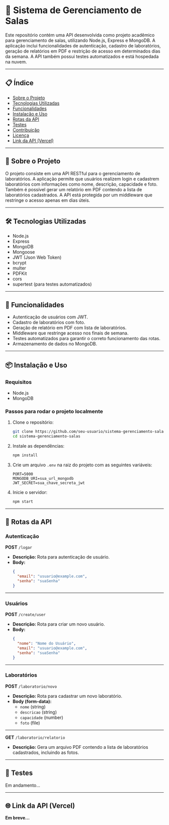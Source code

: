 # 🏫 Sistema de Gerenciamento de Salas

Este repositório contém uma API desenvolvida como projeto acadêmico para gerenciamento de salas, utilizando Node.js, Express e MongoDB. A aplicação inclui funcionalidades de autenticação, cadastro de laboratórios, geração de relatórios em PDF e restrição de acesso em determinados dias da semana. A API também possui testes automatizados e está hospedada na nuvem.

---

## 📋 Índice

- [Sobre o Projeto](#-sobre-o-projeto)
- [Tecnologias Utilizadas](#-tecnologias-utilizadas)
- [Funcionalidades](#-funcionalidades)
- [Instalação e Uso](#-instalação-e-uso)
- [Rotas da API](#-rotas-da-api)
- [Testes](#-testes)
- [Contribuição](#-contribuição)
- [Licença](#-licença)
- [Link da API (Vercel)](#-link-da-api-vercel)

---

## 📖 Sobre o Projeto

O projeto consiste em uma API RESTful para o gerenciamento de laboratórios. A aplicação permite que usuários realizem login e cadastrem laboratórios com informações como nome, descrição, capacidade e foto. Também é possível gerar um relatório em PDF contendo a lista de laboratórios cadastrados. A API está protegida por um middleware que restringe o acesso apenas em dias úteis.

---

## 🛠 Tecnologias Utilizadas

- Node.js
- Express
- MongoDB
- Mongoose
- JWT (Json Web Token)
- bcrypt
- multer
- PDFKit
- cors
- supertest (para testes automatizados)

---

## 🚀 Funcionalidades

- Autenticação de usuários com JWT.
- Cadastro de laboratórios com foto.
- Geração de relatório em PDF com lista de laboratórios.
- Middleware que restringe acesso nos finais de semana.
- Testes automatizados para garantir o correto funcionamento das rotas.
- Armazenamento de dados no MongoDB.

---

## 📦 Instalação e Uso

### Requisitos

- Node.js
- MongoDB

### Passos para rodar o projeto localmente

1. Clone o repositório:
   ```bash
   git clone https://github.com/seu-usuario/sistema-gerenciamento-salas.git
   cd sistema-gerenciamento-salas
   ```

2. Instale as dependências:
   ```bash
   npm install
   ```

3. Crie um arquivo `.env` na raiz do projeto com as seguintes variáveis:
   ```env
   PORT=5000
   MONGODB_URI=sua_url_mongodb
   JWT_SECRET=sua_chave_secreta_jwt
   ```

4. Inicie o servidor:
   ```bash
   npm start
   ```

---

## 🔗 Rotas da API

### **Autenticação**

**POST** `/logar`  
- **Descrição:** Rota para autenticação de usuário.
- **Body:**  
  ```json
  {
    "email": "usuario@example.com",
    "senha": "suaSenha"
  }
  ```

---

### **Usuários**

**POST** `/create/user`  
- **Descrição:** Rota para criar um novo usuário.
- **Body:**  
  ```json
  {
    "nome": "Nome do Usuário",
    "email": "usuario@example.com",
    "senha": "suaSenha"
  }
  ```

---

### **Laboratórios**

**POST** `/laboratorio/novo`  
- **Descrição:** Rota para cadastrar um novo laboratório.  
- **Body (form-data):**  
  - `nome` (string)
  - `descricao` (string)
  - `capacidade` (number)
  - `foto` (file)

---

**GET** `/laboratorio/relatorio`  
- **Descrição:** Gera um arquivo PDF contendo a lista de laboratórios cadastrados, incluindo as fotos.

---

## 🧪 Testes

Em andamento...


---

## 🌐 Link da API (Vercel)

**Em breve...**
